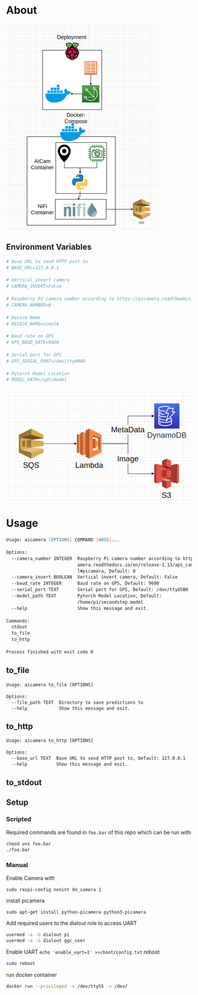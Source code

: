 # About

![Raspberry Pi Pipleine](docs/PiPipeline.png)

## Environment Variables
```zsh
# Base URL to send HTTP post to
# BASE_URL=127.0.0.1

# Vertical invert camera
# CAMERA_INVERT=False

# Raspberry Pi camera number according to https://picamera.readthedocs.io/en/release-1.13/api_camera.html#picamera
# CAMERA_NUMBER=0

# Device Name
# DEVICE_NAME=simul8

# Baud rate on GPS
# GPS_BAUD_RATE=9600

# Serial port for GPS
# GPS_SERIAL_PORT=/dev/ttyAMA0

# Pytorch Model Location
# MODEL_PATH=/opt/model
```


![AWS Pipeline](docs/AWSFlow.png)

# Usage
```zsh
Usage: aicamera [OPTIONS] COMMAND [ARGS]...

Options:
  --camera_number INTEGER  Raspberry Pi camera number according to https://pic
                           amera.readthedocs.io/en/release-1.13/api_camera.htm
                           l#picamera, Default: 0
  --camera_invert BOOLEAN  Vertical invert camera, Default: False
  --baud_rate INTEGER      Baud rate on GPS, Default: 9600
  --serial_port TEXT       Serial port for GPS, Default: /dev/ttyUSB0
  --model_path TEXT        Pytorch Model Location, Default:
                           /home/pi/secondstep.model
  --help                   Show this message and exit.

Commands:
  stdout
  to_file
  to_http

Process finished with exit code 0

```

## to_file
```
Usage: aicamera to_file [OPTIONS]

Options:
  --file_path TEXT  Directory to save predictions to
  --help            Show this message and exit.
```
## to_http
```
Usage: aicamera to_http [OPTIONS]

Options:
  --base_url TEXT  Base URL to send HTTP post to, Default: 127.0.0.1
  --help           Show this message and exit.
```
## to_stdout

## Setup
### Scripted
Required commands are found in ```foo.bar``` of this repo which can be run with 
```bash
chmod u+x foo.bar
./foo.bar
```
### Manual

Enable Camera with 
```
sudo raspi-config nonint do_camera 1
```
install picamera 
```
sudo apt-get install python-picamera python3-picamera
```
Add required users to the dialout role to access UART
```zsh
usermod -a -G dialout pi
usermod -a -G dialout ggc_user
```
Enable UART
```echo 'enable_uart=1' >>/boot/config.txt```
reboot
```bash
sudo reboot
```


run docker container
```zsh
docker run --privileged -v /dev/ttyS5 -v /dev/
```
